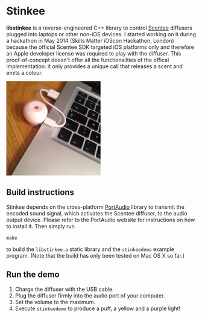 # Stinkee

**libstinkee** is a reverse-engineered C++ library to control
[Scentee](http://scentee.com) diffusers plugged into laptops or other non-iOS
devices.  I started working on it during a hackathon in May 2014 (Skills Matter
iOScon Hackathon, London) because the official Scentee SDK targeted iOS
platforms only and therefore an Apple developer license was required to play
with the diffuser.  This proof-of-concept doesn't offer all the functionalities
of the offical implementation: it only provides a unique call that releases a
scent and emits a colour.

![Scentee diffuser activated from a laptop](photo.jpg)

## Build instructions

Stinkee depends on the cross-platform
[PortAudio](http://www.portaudio.com) library to transmit the encoded
sound signal, which activates the Scentee diffuser, to the audio output device.
Please refer to the PortAudio website for instructions on how to install it.
Then simply run

    make

to build the `libstinkee.a` static library and the `stinkeedemo` example
program.  (Note that the build has only been tested on Mac OS X so far.)

## Run the demo

1. Charge the diffuser with the USB cable.
2. Plug the diffuser firmly into the audio port of your computer.
3. Set the volume to the maximum.
4. Execute `stinkeedemo` to produce a puff, a yellow and a purple light!
